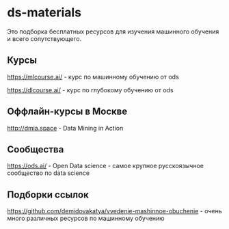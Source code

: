 # ds-materials
Это подборка бесплатных ресурсов для изучения машинного обучения и всего сопутствующего.


## Курсы

https://mlcourse.ai/ - курс по машинному обучению от ods

https://dlcourse.ai/ - курс по глубокому обучению от ods

## Оффлайн-курсы в Москве

http://dmia.space - Data Mining in Action


## Сообщества

https://ods.ai/ - Open Data science - самое крупное русскоязычное сообщество по data science
 
## Подборки ссылок

https://github.com/demidovakatya/vvedenie-mashinnoe-obuchenie - очень много различных ресурсов по машинному обучению
